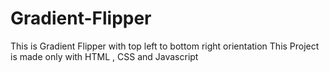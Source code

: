 # Gradient-Flipper
This is Gradient Flipper with top left to bottom right orientation
This Project is made only with HTML , CSS and Javascript 
